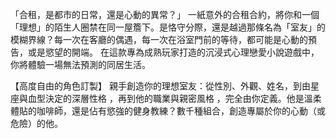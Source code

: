 
「合租，是都市的日常，還是心動的異常？」
一紙意外的合租合約，將你和一個「理想」的陌生人圈禁在同一屋簷下。是恪守分際，還是越過那條名為「室友」的模糊界線？每一次在客廳的偶遇，每一次在浴室門前的等待，都可能是心動的預告，或是慾望的開端。
在這款專為成熟玩家打造的沉浸式心理戀愛小說遊戲中，你將體驗一場無法預測的同居生活。

【高度自由的角色訂製】
親手創造你的理想室友：從性別、外觀、姓名，到由星座與血型決定的深層性格 ，再到他的職業與親密風格 ，完全由你定義。他是溫柔體貼的咖啡師，還是佔有慾強的健身教練？數千種組合，創造專屬於你的心動（或危險）的他。